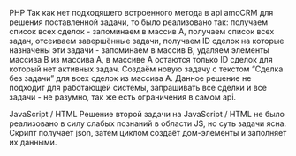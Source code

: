PHP
Так как нет подходяшего встроенного метода в api amoCRM для решения поставленной задачи, то было реализовано так: получаем список всех сделок - запоминаем в массив A, получаем список всех задач, отсеиваем завершённые задачи, получаем ID сделок на которые назначены эти задачи - запоминаем в массив B, удаляем элементы массива B из массива A, в массиве A остаются только ID сделок для который нет активных задач. Создаём новую задачу с текстом “Сделка без задачи” для всех сделок из массива A. Данное решение не подходит для работающей системы, запрашивать все сделки и все задачи - не разумно, так же есть ограничения в самом api.



JavaScript / HTML
Решение второй задачи на JavaScript / HTML не было реализовано в силу слабых познаний в области JS, но суть задачи ясна. Скрипт получает json, затем циклом создаёт дом-элементы и заполняет их данными. 
